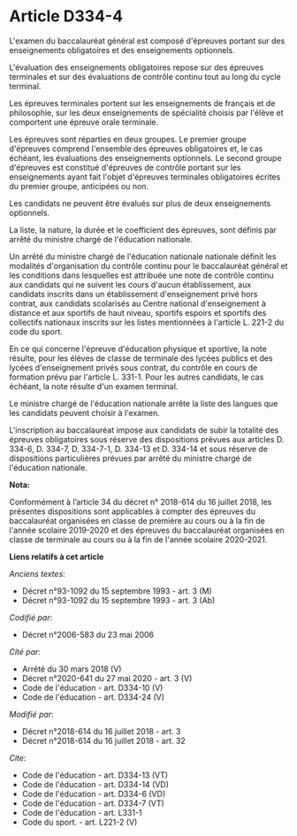 # Article D334-4

L'examen du baccalauréat général est composé d'épreuves portant sur des enseignements obligatoires et des enseignements
optionnels. 

L'évaluation des enseignements obligatoires repose sur des épreuves terminales et sur des évaluations de contrôle continu
tout au long du cycle terminal. 

Les épreuves terminales portent sur les enseignements de français et de philosophie, sur les deux enseignements de spécialité
choisis par l'élève et comportent une épreuve orale terminale. 

Les épreuves sont réparties en deux groupes. Le premier groupe d'épreuves comprend l'ensemble des épreuves obligatoires et,
le cas échéant, les évaluations des enseignements optionnels. Le second groupe d'épreuves est constitué d'épreuves de
contrôle portant sur les enseignements ayant fait l'objet d'épreuves terminales obligatoires écrites du premier groupe,
anticipées ou non. 

Les candidats ne peuvent être évalués sur plus de deux enseignements optionnels. 

La liste, la nature, la durée et le coefficient des épreuves, sont définis par arrêté du ministre chargé de l'éducation
nationale. 

Un arrêté du ministre chargé de l'éducation nationale nationale définit les modalités d'organisation du contrôle continu pour
le baccalauréat général et les conditions dans lesquelles est attribuée une note de contrôle continu aux candidats qui ne
suivent les cours d'aucun établissement, aux candidats inscrits dans un établissement d'enseignement privé hors contrat, aux
candidats scolarisés au Centre national d'enseignement à distance et aux sportifs de haut niveau, sportifs espoirs et
sportifs des collectifs nationaux inscrits sur les listes mentionnées à l'article L. 221-2 du code du sport. 

En ce qui concerne l'épreuve d'éducation physique et sportive, la note résulte, pour les élèves de classe de terminale des
lycées publics et des lycées d'enseignement privés sous contrat, du contrôle en cours de formation prévu par l'article L.
331-1. Pour les autres candidats, le cas échéant, la note résulte d'un examen terminal. 

Le ministre chargé de l'éducation nationale arrête la liste des langues que les candidats peuvent choisir à l'examen. 

L'inscription au baccalauréat impose aux candidats de subir la totalité des épreuves obligatoires sous réserve des
dispositions prévues aux articles D. 334-6, D. 334-7, D. 334-7-1, D. 334-13 et D. 334-14 et sous réserve de dispositions
particulières prévues par arrêté du ministre chargé de l'éducation nationale.

**Nota:**

Conformément à l’article 34 du décret n° 2018-614 du 16 juillet 2018, les présentes dispositions sont applicables à compter
des épreuves du baccalauréat organisées en classe de première au cours ou à la fin de l'année scolaire 2019-2020 et des
épreuves du baccalauréat organisées en classe de terminale au cours ou à la fin de l'année scolaire 2020-2021.

**Liens relatifs à cet article**

_Anciens textes_:

  - Décret n°93-1092 du 15 septembre 1993 - art. 3 (M)
  - Décret n°93-1092 du 15 septembre 1993 - art. 3 (Ab)

_Codifié par_:

  - Décret n°2006-583 du 23 mai 2006

_Cité par_:

  - Arrêté du 30 mars 2018 (V)
  - Décret n°2020-641 du 27 mai 2020 - art. 3 (V)
  - Code de l'éducation - art. D334-10 (V)
  - Code de l'éducation - art. D334-24 (V)

_Modifié par_:

  - Décret n°2018-614 du 16 juillet 2018 - art. 3
  - Décret n°2018-614 du 16 juillet 2018 - art. 32

_Cite_:

  - Code de l'éducation - art. D334-13 (VT)
  - Code de l'éducation - art. D334-14 (VD)
  - Code de l'éducation - art. D334-6 (VD)
  - Code de l'éducation - art. D334-7 (VT)
  - Code de l'éducation - art. L331-1
  - Code du sport. - art. L221-2 (V)
